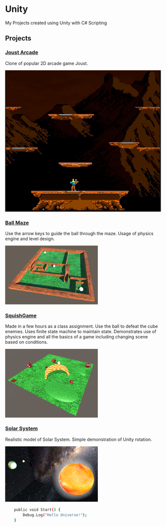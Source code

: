 # Unity

My Projects created using Unity with C# Scripting

## Projects

### [Joust Arcade](https://github.com/MrSchaffner/Unity/tree/master/Joust_Arcade)

Clone of popular 2D arcade game Joust. 

![Gif of Joust Game](https://github.com/MrSchaffner/Unity/blob/master/Images_Display/joust_images/thru_walls.gif)

### [Ball Maze](https://github.com/MrSchaffner/Unity/tree/master/Ball-Motion)

Use the arrow keys to guide the ball through the maze. Usage of physics engine and level design. 

<img
  src="https://github.com/MrSchaffner/Unity/blob/master/Images_Display/Ball_Maze_01.png"
  alt="Squish Game Image"
  style="display: inline-block; margin: 0 auto; max-width: 300px">

### [SquishGame](https://github.com/MrSchaffner/Unity/tree/master/SquishGame)

Made in a few hours as a class assignment. Use the ball to defeat the cube enemies. Uses finite state machine to maintain state. Demonstrates use of physics engine and all the basics of a game including changing scene based on conditions. 

<img
  src="https://github.com/MrSchaffner/Unity/blob/master/Images_Display/SquishGame_01.png"
  alt="Squish Game Image"
  style="display: inline-block; margin: 0 auto; max-width: 300px">

### [Solar System](https://github.com/MrSchaffner/Unity/tree/master/Mini_solar_sys)

Realistic model of Solar System. Simple demonstration of Unity rotation.

<img
  src="https://github.com/MrSchaffner/Unity/blob/master/Images_Display/Solar_sys_01.png"
  alt="Solar System Image"
  style="display: inline-block; margin: 0 auto; max-width: 300px">

```bash
	public void Start() {
		Debug.Log("Hello Universe!");
	}
```
